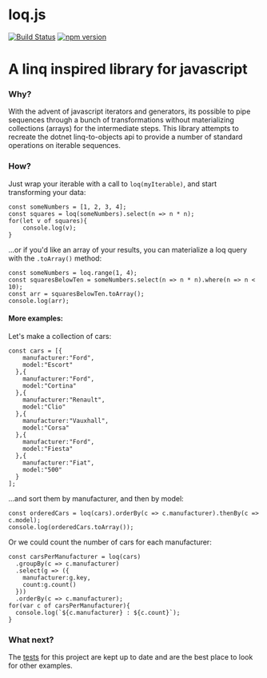 # loq.js

[![Build Status](https://travis-ci.org/biggyspender/loq.svg?branch=master)](https://travis-ci.org/biggyspender/loq) [![npm version](https://badge.fury.io/js/loq.svg)](https://badge.fury.io/js/loq)

# A linq inspired library for javascript

### Why?

With the advent of javascript iterators and generators, its possible to pipe sequences through a bunch of transformations without materializing collections (arrays) for the intermediate steps. This library attempts to recreate the dotnet linq-to-objects api to provide a number of standard operations on iterable sequences.

### How?

Just wrap your iterable with a call to `loq(myIterable)`, and start transforming your data:


    const someNumbers = [1, 2, 3, 4];
    const squares = loq(someNumbers).select(n => n * n);
    for(let v of squares){
        console.log(v);
    }
    
...or if you'd like an array of your results, you can materialize a loq query with the `.toArray()` method:

    const someNumbers = loq.range(1, 4);
    const squaresBelowTen = someNumbers.select(n => n * n).where(n => n < 10);
    const arr = squaresBelowTen.toArray();
    console.log(arr);

#### More examples:

Let's make a collection of cars:

    const cars = [{
        manufacturer:"Ford",
        model:"Escort"
      },{
        manufacturer:"Ford",
        model:"Cortina"
      },{
        manufacturer:"Renault",
        model:"Clio"
      },{
        manufacturer:"Vauxhall",
        model:"Corsa"
      },{
        manufacturer:"Ford",
        model:"Fiesta"
      },{
        manufacturer:"Fiat",
        model:"500"
      }
    ];
    
...and sort them by manufacturer, and then by model:

    const orderedCars = loq(cars).orderBy(c => c.manufacturer).thenBy(c => c.model);
    console.log(orderedCars.toArray());
    
Or we could count the number of cars for each manufacturer:

    const carsPerManufacturer = loq(cars)
      .groupBy(c => c.manufacturer)
      .select(g => ({
        manufacturer:g.key, 
        count:g.count()
      }))
      .orderBy(c => c.manufacturer);
    for(var c of carsPerManufacturer){
      console.log(`${c.manufacturer} : ${c.count}`);
    }

### What next?

The [tests](https://github.com/biggyspender/loq/blob/master/test/library.spec.js) for this project are kept up to date and are the best place to look for other examples.
